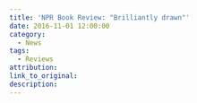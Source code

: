 ```yaml
---
title: 'NPR Book Review: "Brilliantly drawn"'
date: 2016-11-01 12:00:00
category:
  - News
tags:
  - Reviews
attribution:
link_to_original:
description:
---
```

